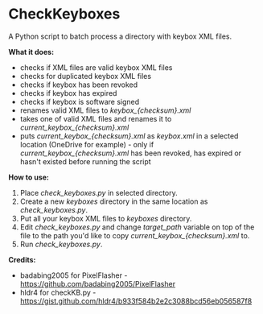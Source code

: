 # **CheckKeyboxes**

A Python script to batch process a directory with keybox XML files.

**What it does:**
- checks if XML files are valid keybox XML files
- checks for duplicated keybox XML files
- checks if keybox has been revoked
- checks if keybox has expired
- checks if keybox is software signed
- renames valid XML files to _keybox\_{checksum}.xml_
- takes one of valid XML files and renames it to _current\_keybox\_{checksum}.xml_
- puts _current\_keybox\_{checksum}.xml_ as _keybox.xml_ in a selected location (OneDrive for example) - only if _current\_keybox\_{checksum}.xml_ has been revoked, has expired or hasn't existed before running the script

**How to use:**
1. Place _check\_keyboxes.py_ in selected directory.
2. Create a new _keyboxes_ directory in the same location as _check\_keyboxes.py_.
3. Put all your keybox XML files to _keyboxes_ directory.
4. Edit _check\_keyboxes.py_ and change _target\_path_ variable on top of the file to the path you'd like to copy _current\_keybox\_{checksum}.xml_ to.
5. Run _check\_keyboxes.py_.

**Credits:**
- badabing2005 for PixelFlasher - https://github.com/badabing2005/PixelFlasher
- hldr4 for checkKB.py - https://gist.github.com/hldr4/b933f584b2e2c3088bcd56eb056587f8
